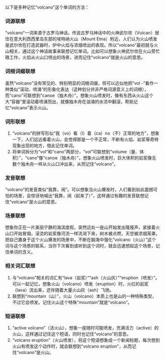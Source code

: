 以下是多种记忆“volcano”这个单词的方法：

### 词源联想
“volcano”一词来源于古罗马神话。传说古罗马神话中的火神武尔坎（Vulcan）居住在意大利西西里岛东部的埃特纳火山（Mount Etna）附近，人们认为火山喷发是武尔坎在打造武器时，炉中火焰与浓烟喷出的表现。所以“volcano”最初就与火山相关，通过这个神话故事来联想记忆单词。比如可以想象火神武尔坎在火山旁忙碌工作，火焰从火山口喷出的场景，进而记住“volcano”就是火山的意思。

### 词根词缀联想
虽然“volcano”没有常见的、特别明显的词根词缀，但可以近似地把“vol -”看作一种类似“滚动、喷涌”的形象化表达（这种划分并非严格词源意义上的词根），而“cano”可联想到“canoe（独木舟）”，想象火山喷发时，像有东西从火山这个大“容器”里滚动着喷涌而出，就像独木舟在汹涌的水流中翻滚，帮助记忆“volcano”表示火山。

### 词形联想
1. “volcano”的拼写形似“我（vo）看（l）着（ca）no（不）正常的地方”，想象一下，人们远远看着火山，会觉得那是一个不正常，不断有火焰、岩浆等奇特现象出现的地方，借此记住单词。
2. 将单词拆分为“vol”和“cano”两部分，“vol”可联想到“volume（量、体积）”，“cano”像“canoe（独木舟）”。想象火山喷发时，巨大体积的岩浆像无数个独木舟一样从火山口冲出来，从而记住“volcano”。

### 发音联想
“volcano”的发音类似“我靠，闹”。可以想象当火山爆发时，人们看到如此震撼可怕的场景，会惊讶地喊出“我靠，闹（起来了）”，这样通过有趣的发音联想记住“volcano”是火山的意思。

### 场景联想
想象你正在一片美丽宁静的海滨度假，突然远处一座山开始发出隆隆声，紧接着火山口开始冒烟，滚烫的岩浆像河流一样流淌下来，树木被点燃，天空被浓烟笼罩。把自己置身于这个火山爆发的场景中，不断在脑海中强化“volcano（火山）”这个词与这个场景的联系，当你下次看到或听到这个词时，就会迅速想起这个场景，记住单词的含义。

### 相关词汇联想
1. 与“volcano”相关的词汇有“lava（岩浆）”“ash（火山灰）”“eruption（喷发）”。可以一起记忆，想象火山（volcano）喷发（eruption）时，火红的岩浆（lava）流出来，还伴随着大量火山灰（ash）飞扬。
2. 联想到“mountain（山）”，火山（volcano）本质上也是山的一种特殊类型，不过它会喷发。记住火山这个特殊“mountain”就是“volcano”。

### 短语联想
1. “active volcano”（活火山），想象一座随时可能喷发，充满活力（active）的火山，这样通过记住这个短语，同时也记住“volcano”的意思。
2. “volcano eruption”（火山喷发），将这个短语想象成一个新闻标题，每次想到火山有喷发这个动作时，就会联想到“volcano eruption”，从而记住“volcano”是火山。 